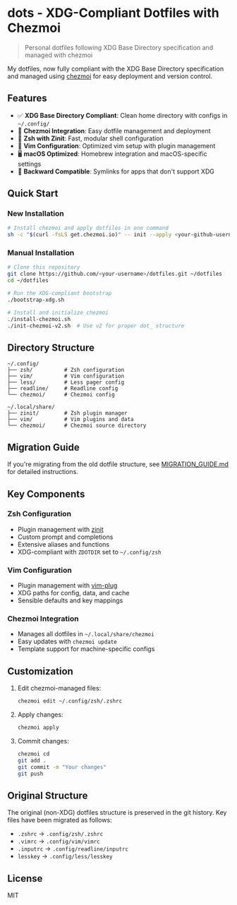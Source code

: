 # dots - XDG-Compliant Dotfiles with Chezmoi

> Personal dotfiles following XDG Base Directory specification and managed with chezmoi

My dotfiles, now fully compliant with the XDG Base Directory specification and managed using [chezmoi](https://www.chezmoi.io/) for easy deployment and version control.

## Features

- ✅ **XDG Base Directory Compliant**: Clean home directory with configs in `~/.config/`
- 🚀 **Chezmoi Integration**: Easy dotfile management and deployment
- 🔧 **Zsh with Zinit**: Fast, modular shell configuration
- 📝 **Vim Configuration**: Optimized vim setup with plugin management
- 🖥️ **macOS Optimized**: Homebrew integration and macOS-specific settings
- 🔄 **Backward Compatible**: Symlinks for apps that don't support XDG

## Quick Start

### New Installation

```bash
# Install chezmoi and apply dotfiles in one command
sh -c "$(curl -fsLS get.chezmoi.io)" -- init --apply <your-github-username>
```

### Manual Installation

```bash
# Clone this repository
git clone https://github.com/<your-username>/dotfiles.git ~/dotfiles
cd ~/dotfiles

# Run the XDG-compliant bootstrap
./bootstrap-xdg.sh

# Install and initialize chezmoi
./install-chezmoi.sh
./init-chezmoi-v2.sh  # Use v2 for proper dot_ structure
```

## Directory Structure

```
~/.config/
├── zsh/          # Zsh configuration
├── vim/          # Vim configuration  
├── less/         # Less pager config
├── readline/     # Readline config
└── chezmoi/      # Chezmoi config

~/.local/share/
├── zinit/        # Zsh plugin manager
├── vim/          # Vim plugins and data
└── chezmoi/      # Chezmoi source directory
```

## Migration Guide

If you're migrating from the old dotfile structure, see [MIGRATION_GUIDE.md](MIGRATION_GUIDE.md) for detailed instructions.

## Key Components

### Zsh Configuration
- Plugin management with [zinit](https://github.com/zdharma-continuum/zinit)
- Custom prompt and completions
- Extensive aliases and functions
- XDG-compliant with `ZDOTDIR` set to `~/.config/zsh`

### Vim Configuration
- Plugin management with [vim-plug](https://github.com/junegunn/vim-plug)
- XDG paths for config, data, and cache
- Sensible defaults and key mappings

### Chezmoi Integration
- Manages all dotfiles in `~/.local/share/chezmoi`
- Easy updates with `chezmoi update`
- Template support for machine-specific configs

## Customization

1. Edit chezmoi-managed files:
   ```bash
   chezmoi edit ~/.config/zsh/.zshrc
   ```

2. Apply changes:
   ```bash
   chezmoi apply
   ```

3. Commit changes:
   ```bash
   chezmoi cd
   git add .
   git commit -m "Your changes"
   git push
   ```

## Original Structure

The original (non-XDG) dotfiles structure is preserved in the git history. Key files have been migrated as follows:

- `.zshrc` → `.config/zsh/.zshrc`
- `.vimrc` → `.config/vim/vimrc`
- `.inputrc` → `.config/readline/inputrc`
- `lesskey` → `.config/less/lesskey`

## License

MIT